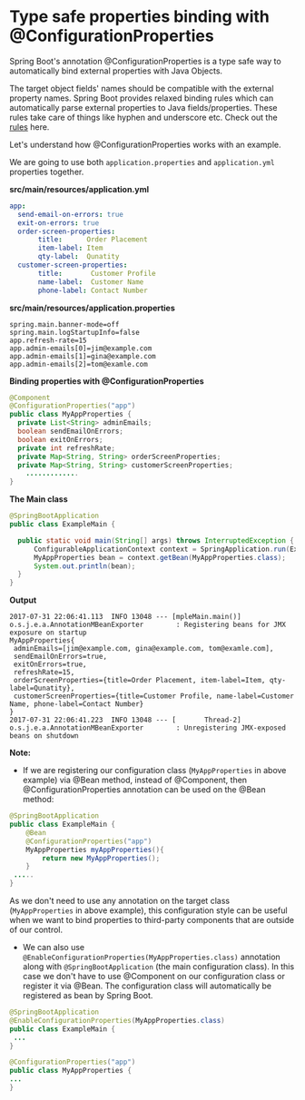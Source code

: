 # Type safe properties binding with @ConfigurationProperties

Spring Boot's annotation @ConfigurationProperties is a type safe way to automatically bind external properties with Java Objects.

The target object fields' names should be compatible with the external property names. Spring Boot provides relaxed binding rules which can automatically parse external properties to Java fields/properties. These rules take care of things like hyphen and underscore etc. Check out the [rules](http://docs.spring.io/spring-boot/docs/current/reference/html/boot-features-external-config.html#boot-features-external-config-relaxed-binding) here.

Let's understand how @ConfigurationProperties works with an example.

We are going to use both `application.properties` and `application.yml` properties together.

**src/main/resources/application.yml**

```yml
app:
  send-email-on-errors: true
  exit-on-errors: true
  order-screen-properties:
       title:      Order Placement
       item-label: Item
       qty-label:  Qunatity
  customer-screen-properties:
       title:       Customer Profile
       name-label:  Customer Name
       phone-label: Contact Number
```

**src/main/resources/application.properties**

```shell
spring.main.banner-mode=off 
spring.main.logStartupInfo=false
app.refresh-rate=15
app.admin-emails[0]=jim@example.com
app.admin-emails[1]=gina@example.com
app.admin-emails[2]=tom@examle.com
```

**Binding properties with @ConfigurationProperties**

```java
@Component
@ConfigurationProperties("app")
public class MyAppProperties {
  private List<String> adminEmails;
  boolean sendEmailOnErrors;
  boolean exitOnErrors;
  private int refreshRate;
  private Map<String, String> orderScreenProperties;
  private Map<String, String> customerScreenProperties;
    .............
}
```

**The Main class**

```java
@SpringBootApplication
public class ExampleMain {

  public static void main(String[] args) throws InterruptedException {
      ConfigurableApplicationContext context = SpringApplication.run(ExampleMain.class, args);
      MyAppProperties bean = context.getBean(MyAppProperties.class);
      System.out.println(bean);
  }
}
```

**Output**

```shell
2017-07-31 22:06:41.113  INFO 13048 --- [mpleMain.main()] o.s.j.e.a.AnnotationMBeanExporter        : Registering beans for JMX exposure on startup
MyAppProperties{
 adminEmails=[jim@example.com, gina@example.com, tom@examle.com],
 sendEmailOnErrors=true,
 exitOnErrors=true,
 refreshRate=15,
 orderScreenProperties={title=Order Placement, item-label=Item, qty-label=Qunatity},
 customerScreenProperties={title=Customer Profile, name-label=Customer Name, phone-label=Contact Number}
}
2017-07-31 22:06:41.223  INFO 13048 --- [       Thread-2] o.s.j.e.a.AnnotationMBeanExporter        : Unregistering JMX-exposed beans on shutdown
```

**Note:**

* If we are registering our configuration class (`MyAppProperties` in above example) via @Bean method, instead of @Component, then @ConfigurationProperties annotation can be used on the @Bean method:

```java
@SpringBootApplication
public class ExampleMain {
    @Bean
    @ConfigurationProperties("app")
    MyAppProperties myAppProperties(){
        return new MyAppProperties();
    }
 .....
}
```

As we don't need to use any annotation on the target class (`MyAppProperties` in above example), this configuration style can be useful when we want to bind properties to third-party components that are outside of our control.

* We can also use `@EnableConfigurationProperties(MyAppProperties.class)` annotation along with `@SpringBootApplication` (the main configuration class). In this case we don't have to use @Component on our configuration class or register it via @Bean. The configuration class will automatically be registered as bean by Spring Boot.

```java
@SpringBootApplication
@EnableConfigurationProperties(MyAppProperties.class)
public class ExampleMain {
 ...
}
```

```java
@ConfigurationProperties("app")
public class MyAppProperties {
...
}
```